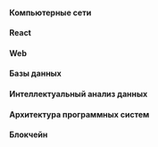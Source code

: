 #### Компьютерные сети


#### React
#### Web
#### Базы данных
#### Интеллектуальный анализ данных
#### Архитектура программных систем
#### Блокчейн